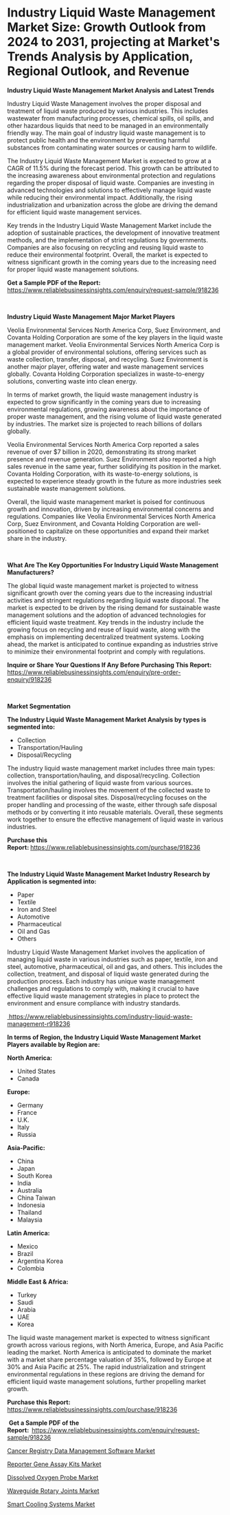 <p><h1>Industry Liquid Waste Management Market Size: Growth Outlook from 2024 to 2031, projecting at Market's Trends Analysis by Application, Regional Outlook, and Revenue</h1></p><p><strong>Industry Liquid Waste Management Market Analysis and Latest Trends</strong></p>
<p><p>Industry Liquid Waste Management involves the proper disposal and treatment of liquid waste produced by various industries. This includes wastewater from manufacturing processes, chemical spills, oil spills, and other hazardous liquids that need to be managed in an environmentally friendly way. The main goal of industry liquid waste management is to protect public health and the environment by preventing harmful substances from contaminating water sources or causing harm to wildlife.</p><p>The Industry Liquid Waste Management Market is expected to grow at a CAGR of 11.5% during the forecast period. This growth can be attributed to the increasing awareness about environmental protection and regulations regarding the proper disposal of liquid waste. Companies are investing in advanced technologies and solutions to effectively manage liquid waste while reducing their environmental impact. Additionally, the rising industrialization and urbanization across the globe are driving the demand for efficient liquid waste management services.</p><p>Key trends in the Industry Liquid Waste Management Market include the adoption of sustainable practices, the development of innovative treatment methods, and the implementation of strict regulations by governments. Companies are also focusing on recycling and reusing liquid waste to reduce their environmental footprint. Overall, the market is expected to witness significant growth in the coming years due to the increasing need for proper liquid waste management solutions.</p></p>
<p><strong>Get a Sample PDF of the Report:&nbsp;</strong> <a href="https://www.reliablebusinessinsights.com/enquiry/request-sample/918236">https://www.reliablebusinessinsights.com/enquiry/request-sample/918236</a></p>
<p>&nbsp;</p>
<p><strong>Industry Liquid Waste Management Major Market Players</strong></p>
<p><p>Veolia Environmental Services North America Corp, Suez Environment, and Covanta Holding Corporation are some of the key players in the liquid waste management market. Veolia Environmental Services North America Corp is a global provider of environmental solutions, offering services such as waste collection, transfer, disposal, and recycling. Suez Environment is another major player, offering water and waste management services globally. Covanta Holding Corporation specializes in waste-to-energy solutions, converting waste into clean energy.</p><p>In terms of market growth, the liquid waste management industry is expected to grow significantly in the coming years due to increasing environmental regulations, growing awareness about the importance of proper waste management, and the rising volume of liquid waste generated by industries. The market size is projected to reach billions of dollars globally.</p><p>Veolia Environmental Services North America Corp reported a sales revenue of over $7 billion in 2020, demonstrating its strong market presence and revenue generation. Suez Environment also reported a high sales revenue in the same year, further solidifying its position in the market. Covanta Holding Corporation, with its waste-to-energy solutions, is expected to experience steady growth in the future as more industries seek sustainable waste management solutions.</p><p>Overall, the liquid waste management market is poised for continuous growth and innovation, driven by increasing environmental concerns and regulations. Companies like Veolia Environmental Services North America Corp, Suez Environment, and Covanta Holding Corporation are well-positioned to capitalize on these opportunities and expand their market share in the industry.</p></p>
<p>&nbsp;</p>
<p><strong>What Are The Key Opportunities For Industry Liquid Waste Management Manufacturers?</strong></p>
<p><p>The global liquid waste management market is projected to witness significant growth over the coming years due to the increasing industrial activities and stringent regulations regarding liquid waste disposal. The market is expected to be driven by the rising demand for sustainable waste management solutions and the adoption of advanced technologies for efficient liquid waste treatment. Key trends in the industry include the growing focus on recycling and reuse of liquid waste, along with the emphasis on implementing decentralized treatment systems. Looking ahead, the market is anticipated to continue expanding as industries strive to minimize their environmental footprint and comply with regulations.</p></p>
<p><strong>Inquire or Share Your Questions If Any Before Purchasing This Report:</strong> <a href="https://www.reliablebusinessinsights.com/enquiry/pre-order-enquiry/918236">https://www.reliablebusinessinsights.com/enquiry/pre-order-enquiry/918236</a></p>
<p>&nbsp;</p>
<p><strong>Market Segmentation</strong></p>
<p><strong>The Industry Liquid Waste Management Market Analysis by types is segmented into:</strong></p>
<p><ul><li>Collection</li><li>Transportation/Hauling</li><li>Disposal/Recycling</li></ul></p>
<p><p>The industry liquid waste management market includes three main types: collection, transportation/hauling, and disposal/recycling. Collection involves the initial gathering of liquid waste from various sources. Transportation/hauling involves the movement of the collected waste to treatment facilities or disposal sites. Disposal/recycling focuses on the proper handling and processing of the waste, either through safe disposal methods or by converting it into reusable materials. Overall, these segments work together to ensure the effective management of liquid waste in various industries.</p></p>
<p><strong>Purchase this Report:&nbsp;</strong><a href="https://www.reliablebusinessinsights.com/purchase/918236">https://www.reliablebusinessinsights.com/purchase/918236</a></p>
<p>&nbsp;</p>
<p><strong>The Industry Liquid Waste Management Market Industry Research by Application is segmented into:</strong></p>
<p><ul><li>Paper</li><li>Textile</li><li>Iron and Steel</li><li>Automotive</li><li>Pharmaceutical</li><li>Oil and Gas</li><li>Others</li></ul></p>
<p><p>Industry Liquid Waste Management Market involves the application of managing liquid waste in various industries such as paper, textile, iron and steel, automotive, pharmaceutical, oil and gas, and others. This includes the collection, treatment, and disposal of liquid waste generated during the production process. Each industry has unique waste management challenges and regulations to comply with, making it crucial to have effective liquid waste management strategies in place to protect the environment and ensure compliance with industry standards.</p></p>
<p><a href="https://www.reliablebusinessinsights.com/industry-liquid-waste-management-r918236">&nbsp;https://www.reliablebusinessinsights.com/industry-liquid-waste-management-r918236</a></p>
<p><strong>In terms of Region, the Industry Liquid Waste Management Market Players available by Region are:</strong></p>
<p>
    <p> <strong> North America: </strong>
        <ul>
            <li>United States</li>
            <li>Canada</li>
        </ul>
        </p> 
    <p> <strong> Europe: </strong>
        <ul>
            <li>Germany</li>
            <li>France</li>
            <li>U.K.</li>
            <li>Italy</li>
            <li>Russia</li>
        </ul>
        </p> 
    <p> <strong> Asia-Pacific: </strong>
        <ul>
            <li>China</li>
            <li>Japan</li>
            <li>South Korea</li>
            <li>India</li>
            <li>Australia</li>
            <li>China Taiwan</li>
            <li>Indonesia</li>
            <li>Thailand</li>
            <li>Malaysia</li>
        </ul>
        </p> 
    <p> <strong> Latin America: </strong>
        <ul>
            <li>Mexico</li>
            <li>Brazil</li>
            <li>Argentina Korea</li>
            <li>Colombia</li>
        </ul>
        </p> 
    <p> <strong> Middle East & Africa: </strong>
        <ul>
            <li>Turkey</li>
            <li>Saudi</li>
            <li>Arabia</li>
            <li>UAE</li>
            <li>Korea</li>
        </ul>
    </p>
    </p>
<p><p>The liquid waste management market is expected to witness significant growth across various regions, with North America, Europe, and Asia Pacific leading the market. North America is anticipated to dominate the market with a market share percentage valuation of 35%, followed by Europe at 30% and Asia Pacific at 25%. The rapid industrialization and stringent environmental regulations in these regions are driving the demand for efficient liquid waste management solutions, further propelling market growth.</p></p>
<p><strong>Purchase this Report: </strong><a href="https://www.reliablebusinessinsights.com/purchase/918236">https://www.reliablebusinessinsights.com/purchase/918236</a></p>
<p>&nbsp;<strong>Get a Sample PDF of the Report:&nbsp;&nbsp;</strong><a href="https://www.reliablebusinessinsights.com/enquiry/request-sample/918236">https://www.reliablebusinessinsights.com/enquiry/request-sample/918236</a></p>
<p><strong></strong></p>
<p><p><a href="https://github.com/flwellarose/Market-Research-Report-List-2/blob/main/cancer-registry-data-management-software-market.md">Cancer Registry Data Management Software Market</a></p><p><a href="https://github.com/AndreanneHane2023/Market-Research-Report-List-2/blob/main/reporter-gene-assay-kits-market.md">Reporter Gene Assay Kits Market</a></p><p><a href="https://medium.com/@malcowens787546/dissolved-oxygen-probe-market-size-share-trends-analysis-report-by-end-use-school-research-ac173f2305e9">Dissolved Oxygen Probe Market</a></p><p><a href="https://medium.com/@lavernacole31/analyzing-waveguide-rotary-joints-market-dynamics-and-growth-drivers-and-forecasted-for-period-from-8664aeb86935">Waveguide Rotary Joints Market</a></p><p><a href="https://medium.com/@sarabits4122023/smart-cooling-systems-market-size-is-growing-at-cagr-of-4-5-cf07a4acbb93">Smart Cooling Systems Market</a></p></p>